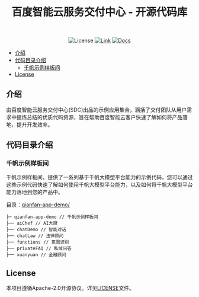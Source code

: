 <div align="center">

<h1>百度智能云服务交付中心 - 开源代码库</h1>
<br/>

![License](https://img.shields.io/badge/License-Apache_2.0-green)
[![Link](https://img.shields.io/badge/Link-Demo-blue)](https://console.bce.baidu.com/tools/?u=bce-head#/sampleAppCenter/chat-demo)
[![Docs](https://img.shields.io/badge/Docs-Website-blue)](https://cloud.baidu.com/doc/AppBuilder/s/Jlqa9qyot)

</div>

- [介绍](#介绍)
- [代码目录介绍](#代码目录介绍)
  - [千帆示例样板间](#千帆示例样板间)
- [License](#license)


## 介绍
由百度智能云服务交付中心(SDC)出品的示例应用集合，涵括了交付团队从用户需求中提炼总结的优质代码资源，旨在帮助百度智能云客户快速了解如何将产品落地，提升开发效率。

## 代码目录介绍


### 千帆示例样板间

千帆示例样板间，提供了一系列基于千帆大模型平台能力的示例代码，您可以通过这些示例代码快速了解如何使用千帆大模型平台能力，以及如何将千帆大模型平台能力落地到您的产品中。


目录：[qianfan-app-demo/](qianfan-app-demo/)

```plain
├─ qianfan-app-demo // 千帆示例样板间
├── aiChef // AI大厨
├── chatDemo // 智能对话
├── chatLaw // 法律顾问
├── functions // 意图识别
├── privateFAQ // 私域问答
├── xuanyuan // 金融顾问
```


## License
本项目遵循Apache-2.0开源协议。详见[LICENSE](LICENSE)文件。
